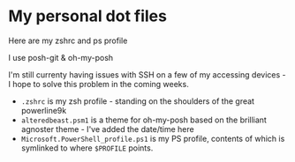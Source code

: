 # My personal dot files
Here are my zshrc and ps profile

I use posh-git & oh-my-posh

I'm still currenty having issues with SSH on a few of my accessing devices - I hope to solve this problem in the coming weeks.

* `.zshrc` is my zsh profile - standing on the shoulders of the great powerline9k
* `alteredbeast.psm1` is a theme for oh-my-posh based on the brilliant agnoster theme - I've added the date/time here
* `Microsoft.PowerShell_profile.ps1` is my PS profile, contents of which is symlinked to where `$PROFILE` points.